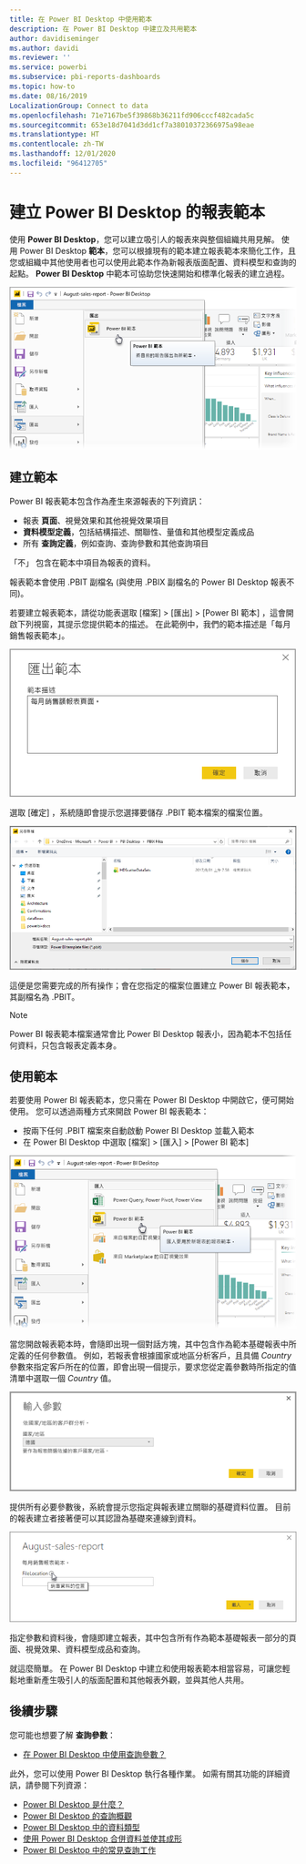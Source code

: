 ```yaml
---
title: 在 Power BI Desktop 中使用範本
description: 在 Power BI Desktop 中建立及共用範本
author: davidiseminger
ms.author: davidi
ms.reviewer: ''
ms.service: powerbi
ms.subservice: pbi-reports-dashboards
ms.topic: how-to
ms.date: 08/16/2019
LocalizationGroup: Connect to data
ms.openlocfilehash: 71e7167be5f39868b36211fd906cccf482cada5c
ms.sourcegitcommit: 653e18d7041d3dd1cf7a38010372366975a98eae
ms.translationtype: HT
ms.contentlocale: zh-TW
ms.lasthandoff: 12/01/2020
ms.locfileid: "96412705"
---
```

# <a name="create-report-templates-for-power-bi-desktop"></a>建立 Power BI Desktop 的報表範本

使用 **Power BI Desktop**，您可以建立吸引人的報表來與整個組織共用見解。 使用 Power BI Desktop **範本**，您可以根據現有的範本建立報表範本來簡化工作，且您或組織中其他使用者也可以使用此範本作為新報表版面配置、資料模型和查詢的起點。 **Power BI Desktop** 中範本可協助您快速開始和標準化報表的建立過程。

![將報表作為範本匯出](media/desktop-templates/desktop-templates-01.png)

## <a name="creating-templates"></a>建立範本

Power BI 報表範本包含作為產生來源報表的下列資訊：

* 報表 **頁面**、視覺效果和其他視覺效果項目
* **資料模型定義**，包括結構描述、關聯性、量值和其他模型定義成品
* 所有 **查詢定義**，例如查詢、查詢參數和其他查詢項目

「不」  包含在範本中項目為報表的資料。 

報表範本會使用 .PBIT 副檔名 (與使用 .PBIX 副檔名的 Power BI Desktop 報表不同)。 

若要建立報表範本，請從功能表選取 [檔案] > [匯出] > [Power BI 範本]  ，這會開啟下列視窗，其提示您提供範本的描述。 在此範例中，我們的範本描述是「每月銷售報表範本」。 

![匯出範本描述對話方塊](media/desktop-templates/desktop-templates-02.png)

選取 [確定]  ，系統隨即會提示您選擇要儲存 .PBIT 範本檔案的檔案位置。

![範本位置](media/desktop-templates/desktop-templates-03.png)

這便是您需要完成的所有操作；會在您指定的檔案位置建立 Power BI 報表範本，其副檔名為 .PBIT。

> [!NOTE]
> Power BI 報表範本檔案通常會比 Power BI Desktop 報表小，因為範本不包括任何資料，只包含報表定義本身。 

## <a name="using-templates"></a>使用範本

若要使用 Power BI 報表範本，您只需在 Power BI Desktop 中開啟它，便可開始使用。 您可以透過兩種方式來開啟 Power BI 報表範本：

* 按兩下任何 .PBIT 檔案來自動啟動 Power BI Desktop 並載入範本
* 在 Power BI Desktop 中選取 [檔案] > [匯入] > [Power BI 範本] 

![匯入範本](media/desktop-templates/desktop-templates-04.png)

當您開啟報表範本時，會隨即出現一個對話方塊，其中包含作為範本基礎報表中所定義的任何參數值。 例如，若報表會根據國家或地區分析客戶，且具備 *Country* 參數來指定客戶所在的位置，即會出現一個提示，要求您從定義參數時所指定的值清單中選取一個 *Country* 值。 

![指定範本的參數](media/desktop-templates/desktop-templates-05a.png)

提供所有必要參數後，系統會提示您指定與報表建立關聯的基礎資料位置。 目前的報表建立者接著便可以其認證為基礎來連線到資料。

![指定範本的資料位置](media/desktop-templates/desktop-templates-05.png)

指定參數和資料後，會隨即建立報表，其中包含所有作為範本基礎報表一部分的頁面、視覺效果、資料模型成品和查詢。 

就這麼簡單。 在 Power BI Desktop 中建立和使用報表範本相當容易，可讓您輕鬆地重新產生吸引人的版面配置和其他報表外觀，並與其他人共用。

## <a name="next-steps"></a>後續步驟
您可能也想要了解 **查詢參數**：
* [在 Power BI Desktop 中使用查詢參數？](/power-query/power-query-query-parameters)

此外，您可以使用 Power BI Desktop 執行各種作業。 如需有關其功能的詳細資訊，請參閱下列資源：

* [Power BI Desktop 是什麼？](../fundamentals/desktop-what-is-desktop.md)
* [Power BI Desktop 的查詢概觀](../transform-model/desktop-query-overview.md)
* [Power BI Desktop 中的資料類型](../connect-data/desktop-data-types.md)
* [使用 Power BI Desktop 合併資料並使其成形](../connect-data/desktop-shape-and-combine-data.md)
* [Power BI Desktop 中的常見查詢工作](../transform-model/desktop-common-query-tasks.md)